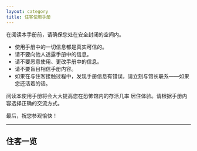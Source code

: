 ```yaml
---
layout: category
title: 住客使用手册
---
```




在阅读本手册前，请确保您处在安全封闭的空间内。 

- 使用手册中的一切信息都是真实可信的。
- 请不要向他人透露手册中的信息。
- 请不要恶意使用、更改手册中的信息。
- 请不要盲目相信手册内容。
- 如果在与住客接触过程中，发现手册信息有错误，请立刻与馆长联系——如果您还活着的话。

阅读本使用手册将会大大提高您在恐怖馆内的存活几率 居住体验。请根据手册内容选择正确的交流方式。

 

最后，祝您参观愉快！



------

## **住客一览**



 